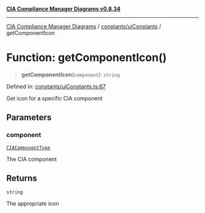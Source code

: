 [**CIA Compliance Manager Diagrams v0.8.34**](../../../README.md)

***

[CIA Compliance Manager Diagrams](../../../modules.md) / [constants/uiConstants](../README.md) / getComponentIcon

# Function: getComponentIcon()

> **getComponentIcon**(`component`): `string`

Defined in: [constants/uiConstants.ts:67](https://github.com/Hack23/cia-compliance-manager/blob/a33140701dae02a85d2f0d957645dda4d2c4da41/src/constants/uiConstants.ts#L67)

Get icon for a specific CIA component

## Parameters

### component

[`CIAComponentType`](../../../types/type-aliases/CIAComponentType.md)

The CIA component

## Returns

`string`

The appropriate icon
